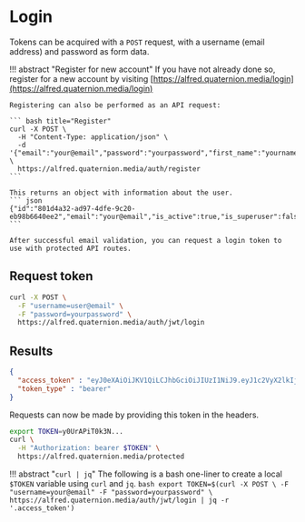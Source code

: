 # Login
Tokens can be acquired with a `POST` request, with a username (email address) and password as form data.

!!! abstract "Register for new account"
    If you have not already done so, register for a new account by visiting [https://alfred.quaternion.media/login](https://alfred.quaternion.media/login)
    
    Registering can also be performed as an API request:
    
    ``` bash title="Register"
    curl -X POST \
      -H "Content-Type: application/json" \
      -d '{"email":"your@email","password":"yourpassword","first_name":"yourname"}' \
      https://alfred.quaternion.media/auth/register
    ```
    
    This returns an object with information about the user.
    ``` json
    {"id":"801d4a32-ad97-4dfe-9c20-eb98b6640ee2","email":"your@email","is_active":true,"is_superuser":false,"is_verified":false,"first_name":"yourname"}
    ```
    
    After successful email validation, you can request a login token to use with protected API routes.

## Request token
``` bash
curl -X POST \
  -F "username=user@email" \
  -F "password=yourpassword" \
  https://alfred.quaternion.media/auth/jwt/login
```
## Results
``` json
{
  "access_token" : "eyJ0eXAiOiJKV1QiLCJhbGciOiJIUzI1NiJ9.eyJ1c2VyX2lkIjoiZjBmZDg2YTMtMjIwZi00NGQ4LWEwYWMtZjNlMTllYzRjYTE3IiwiYXVkIjpbImZhc3RhcGktdXNlcnM6YXV0aCJdLCJleHAiOjE2Mzc4MDY0MTN9.0eHCVBDbjUkWUY4kwK-VVO-OOVUO6lAfMZUo9XclYlM",
  "token_type" : "bearer"
}
```

Requests can now be made by providing this token in the headers.
``` bash
export TOKEN=y0UrAPiT0k3N...
curl \
  -H "Authorization: bearer $TOKEN" \
  https://alfred.quaternion.media/protected
```


!!! abstract "`curl | jq`"
    The following is a bash one-liner to create a local `$TOKEN` variable using `curl` and `jq`.
    ``` bash
    export TOKEN=$(curl -X POST \
      -F "username=your@email"
      -F "password=yourpassword" \
      https://alfred.quaternion.media/auth/jwt/login | jq -r '.access_token')
    ```
